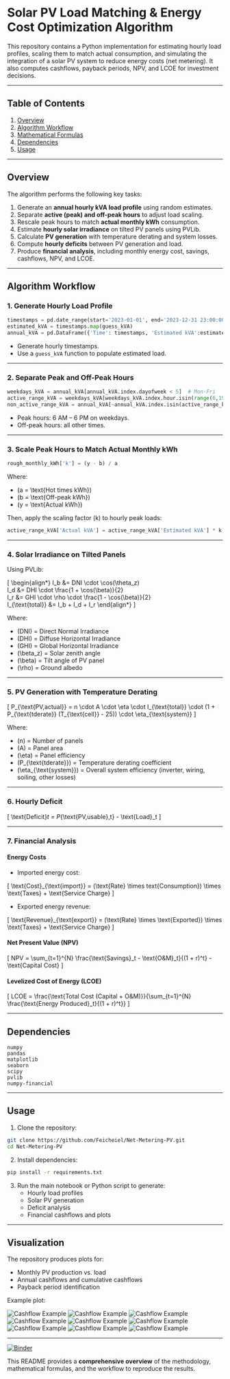 # Solar PV Load Matching & Energy Cost Optimization Algorithm

This repository contains a Python implementation for estimating hourly load profiles, scaling them to match actual consumption, and simulating the integration of a solar PV system to reduce energy costs (net metering). It also computes cashflows, payback periods, NPV, and LCOE for investment decisions.

---

## Table of Contents
1. [Overview](#overview)  
2. [Algorithm Workflow](#algorithm-workflow)  
3. [Mathematical Formulas](#mathematical-formulas)  
4. [Dependencies](#dependencies)  
5. [Usage](#usage)  

---

## Overview

The algorithm performs the following key tasks:

1. Generate an **annual hourly kVA load profile** using random estimates.
2. Separate **active (peak) and off-peak hours** to adjust load scaling.
3. Rescale peak hours to match **actual monthly kWh** consumption.
4. Estimate **hourly solar irradiance** on tilted PV panels using PVLib.
5. Calculate **PV generation** with temperature derating and system losses.
6. Compute **hourly deficits** between PV generation and load.
7. Produce **financial analysis**, including monthly energy cost, savings, cashflows, NPV, and LCOE.

---

## Algorithm Workflow

### 1. Generate Hourly Load Profile

```python
timestamps = pd.date_range(start='2023-01-01', end='2023-12-31 23:00:00', freq='h')
estimated_kVA = timestamps.map(guess_kVA)
annual_kVA = pd.DataFrame({'Time': timestamps, 'Estimated kVA':estimated_kVA}).set_index('Time')
```

- Generate hourly timestamps.
- Use a `guess_kVA` function to populate estimated load.

---

### 2. Separate Peak and Off-Peak Hours

```python
weekdays_kVA = annual_kVA[annual_kVA.index.dayofweek < 5]  # Mon-Fri
active_range_kVA = weekdays_kVA[weekdays_kVA.index.hour.isin(range(6,19))]
non_active_range_kVA = annual_kVA[~annual_kVA.index.isin(active_range_kVA.index)]
```

- Peak hours: 6 AM – 6 PM on weekdays.
- Off-peak hours: all other times.

---

### 3. Scale Peak Hours to Match Actual Monthly kWh

```python
rough_monthly_kWh['k'] = (y - b) / a
```

Where:  
- \(a = \text{Hot times kWh}\)  
- \(b = \text{Off-peak kWh}\)  
- \(y = \text{Actual kWh}\)  

Then, apply the scaling factor \(k\) to hourly peak loads:

```python
active_range_kVA['Actual kVA'] = active_range_kVA['Estimated kVA'] * k
```

---

### 4. Solar Irradiance on Tilted Panels

Using PVLib:

\[
\begin{align*}
I_b &= DNI \cdot \cos(\theta_z) \
I_d &= DHI \cdot \frac{1 + \cos(\beta)}{2} \
I_r &= GHI \cdot \rho \cdot \frac{1 - \cos(\beta)}{2} \
I_{\text{total}} &= I_b + I_d + I_r
\end{align*}
\]

Where:  
- \(DNI\) = Direct Normal Irradiance  
- \(DHI\) = Diffuse Horizontal Irradiance  
- \(GHI\) = Global Horizontal Irradiance  
- \(\beta_z\) = Solar zenith angle  
- \(\beta\) = Tilt angle of PV panel  
- \(\rho\) = Ground albedo  

---

### 5. PV Generation with Temperature Derating

\[
P_{\text{PV,actual}} = n \cdot A \cdot \eta \cdot I_{\text{total}} \cdot (1 + P_{\text{tderate}} (T_{\text{cell}} - 25)) \cdot \eta_{\text{system}}
\]

Where:  
- \(n\) = Number of panels  
- \(A\) = Panel area  
- \(\eta\) = Panel efficiency  
- \(P_{\text{tderate}}\) = Temperature derating coefficient  
- \(\eta_{\text{system}}\) = Overall system efficiency (inverter, wiring, soiling, other losses)  

---

### 6. Hourly Deficit

\[
\text{Deficit}_t = P_{\text{PV,usable},t} - \text{Load}_t
\]

---

### 7. Financial Analysis

#### Energy Costs

- Imported energy cost:

\[
\text{Cost}_{\text{import}} = (\text{Rate} \times text{Consumption}) \times \text{Taxes} + \text{Service Charge}
\]

- Exported energy revenue:

\[
\text{Revenue}_{\text{export}} = (\text{Rate} \times \text{Exported}) \times \text{Taxes} + \text{Service Charge}
\]

#### Net Present Value (NPV)

\[
NPV = \sum_{t=1}^{N} \frac{\text{Savings}_t - \text{O\&M}_t}{(1 + r)^t} - \text{Capital Cost}
\]

#### Levelized Cost of Energy (LCOE)

\[
LCOE = \frac{\text{Total Cost (Capital + O\&M)}}{\sum_{t=1}^{N} \frac{\text{Energy Produced}_t}{(1 + r)^t}}
\]

---

## Dependencies

```text
numpy
pandas
matplotlib
seaborn
scipy
pvlib
numpy-financial
```

---

## Usage

1. Clone the repository:

```bash
git clone https://github.com/Feicheiel/Net-Metering-PV.git
cd Net-Metering-PV
```

2. Install dependencies:

```bash
pip install -r requirements.txt
```

3. Run the main notebook or Python script to generate:
   - Hourly load profiles  
   - Solar PV generation  
   - Deficit analysis  
   - Financial cashflows and plots  

---

## Visualization

The repository produces plots for:

- Monthly PV production vs. load  
- Annual cashflows and cumulative cashflows  
- Payback period identification  

Example plot:

![Cashflow Example](imgs/img_annual_deficit_kWh_vs_n.png)
![Cashflow Example](imgs/img_lcoe.png)
![Cashflow Example](imgs/img_project_cashflow[with%20cummulative%20flow]_@_r=1.030_i=3.010_n=246.png)
![Cashflow Example](imgs/img_project_cashflow[with%20cummulative%20flow]_@_r=25.00_i=14.00_n=246.png)
![Cashflow Example](imgs/img_project_cashflow[with%20cummulative%20flow]_@_r=36.48_i=14.00_n=246.png)
![Cashflow Example](imgs/img_savings_deficit_per_n.png)
![Cashflow Example](imgs/img_annual_monthly_imports_and_exports[bar].png)
![Cashflow Example](imgs/img_monthly_cost_difference_before_and_after_NEM.png)
![Cashflow Example](imgs/img_monthly_production_vs_consumption[bar].png)

---
[![Binder](https://mybinder.org/badge_logo.svg)](https://mybinder.org/v2/gh/Feicheiel/Net-Metering-PV.git/HEAD?urlpath=%2Fdoc%2Ftree%2Fanalysis.ipynb)


This README provides a **comprehensive overview** of the methodology, mathematical formulas, and the workflow to reproduce the results.
